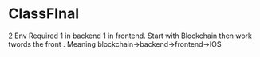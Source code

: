 # ClassFInal
2 Env Required 1 in backend 1 in frontend.
Start with Blockchain then work twords the front . Meaning blockchain->backend->frontend->IOS
